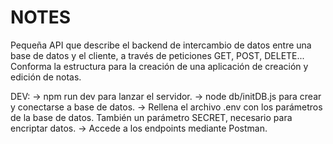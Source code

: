 # NOTES
Pequeña API que describe el backend de intercambio de datos entre una base de datos y el cliente, a través de peticiones GET, POST, DELETE...
Conforma la estructura para la creación de una aplicación de creación y edición de notas.

DEV:
-> npm run dev para lanzar el servidor.
-> node db/initDB.js para crear y conectarse a base de datos.
-> Rellena el archivo .env con los parámetros de la base de datos. También un parámetro SECRET, necesario para encriptar datos.
-> Accede a los endpoints mediante Postman.
